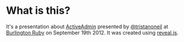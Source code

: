 # What is this?

It's a presentation about [ActiveAdmin](http://activeadmin.info) presented by [@tristanoneil](http://twitter.com/tristanoneil) at [Burlington Ruby](http://www.burlingtonruby.org) on September 19th 2012. It was created using [reveal.js](https://github.com/hakimel/reveal.js/).
